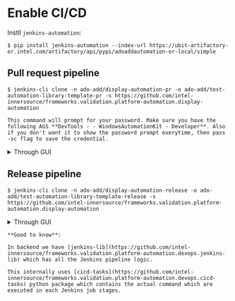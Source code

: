 # Enable CI/CD

Instll `jenkins-automation`:

<div class="termy">

```console
$ pip install jenkins-automation --index-url https://ubit-artifactory-or.intel.com/artifactory/api/pypi/adoaddautomation-or-local/simple
```

</div>

## Pull request pipeline

<div class="termy">

```console
$ jenkins-cli clone -n ado-add/display-automation-pr -o ado-add/test-automation-library-template-pr -s https://github.com/intel-innersource/frameworks.validation.platform-automation.display-automation
```

</div>

```{note}
This command will prompt for your password. Make sure you have the following AGS **DevTools - - WindowsAutomationKit - Developer**. Also if you don't want it to show the password prompt everytime, then pass -sc flag to save the credential.
```

<details>
    <summary>Through GUI</summary>

- Goto [ado-add Jenkins master](https://cbjenkins-fm.devtools.intel.com/teams-ado-add/job/ado-add/).
- Click on [New Item](https://cbjenkins-fm.devtools.intel.com/teams-ado-add/job/ado-add/newJob) on left side pane.
- Enter the name of your package suffixed with `-pr`. Example if the package is `pycst` the Jenkins job name will be `pycst-pr`.
- In `Copy from` section type `test-automation-library-template-pr` and click `Okay`.
- Under `Branch source` update the repository url and click `Save`.

</details>

## Release pipeline

<div class="termy">

```console
$ jenkins-cli clone -n ado-add/display-automation-release -o ado-add/test-automation-library-template-release -s https://github.com/intel-innersource/frameworks.validation.platform-automation.display-automation
```

<div>

<details>
    <summary>Through GUI</summary>

- Goto back to [ado-add Jenkins master](https://cbjenkins-fm.devtools.intel.com/teams-ado-add/job/ado-add/).
- Again click on [New Item](https://cbjenkins-fm.devtools.intel.com/teams-ado-add/job/ado-add/newJob) on left side pane.
- Enter the name of your package suffixed with `-release`. Example if the package is `pycst` the Jenkins job name will be `pycst-release`.
- In `Copy from` section type `test-automation-library-template-release` and click `Okay`.
- Under `Branch source` update the repository url and click `Save`.

</details>

```{note}
**Good to know**:

In backend we have [jenkins-lib](https://github.com/intel-innersource/frameworks.validation.platform-automation.devops.jenkins-lib) which has all the Jenkins pipeline logic.

This internally uses [cicd-tasks](https://github.com/intel-innersource/frameworks.validation.platform-automation.devops.cicd-tasks) python package which contains the actual command which are executed in each Jenkins job stages.
```